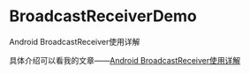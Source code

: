 # BroadcastReceiverDemo
Android BroadcastReceiver使用详解

具体介绍可以看我的文章——[Android BroadcastReceiver使用详解](http://blog.csdn.net/new_one_object/article/details/56036917)
